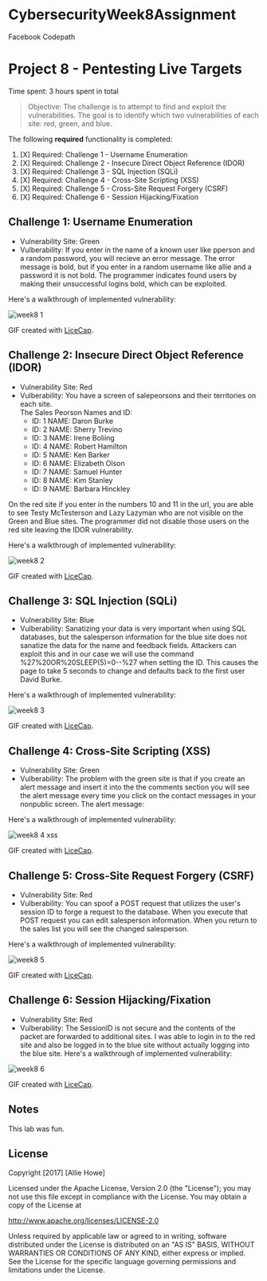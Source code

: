 # CybersecurityWeek8Assignment
Facebook Codepath

# Project 8 - Pentesting Live Targets

Time spent: 3 hours spent in total

> Objective: The challenge is to attempt to find and exploit the vulnerabilities. The goal is to identify which two vulnerabilities of each site: red, green, and blue.

The following **required** functionality is completed:

1. [X]  Required: Challenge 1 - Username Enumeration
1. [X]  Required: Challenge 2 - Insecure Direct Object Reference (IDOR)
1. [X]  Required: Challenge 3 - SQL Injection (SQLi)
1. [X]  Required: Challenge 4 - Cross-Site Scripting (XSS)
1. [X]  Required: Challenge 5 - Cross-Site Request Forgery (CSRF)
1. [X]  Required: Challenge 6 - Session Hijacking/Fixation


## Challenge 1: Username Enumeration
- Vulnerability Site: Green
- Vulberability: If you enter in the name of a known user like pperson and a random password,  you will recieve an error message.  The error message is bold, but if you enter in a random username like allie and a password it is not bold.  The programmer indicates found users by making their unsuccessful logins bold, which can be exploited.

Here's a walkthrough of implemented vulnerability:

![week8 1](https://user-images.githubusercontent.com/10890766/32146536-71b63dfe-bcaf-11e7-93f7-c8063c7c7cd8.gif)

GIF created with [LiceCap](http://www.cockos.com/licecap/).


## Challenge 2: Insecure Direct Object Reference (IDOR)
- Vulnerability Site: Red
- Vulberability: You have a screen of salepeorsons and their territories on each site.  
The Sales Peorson Names and ID:
  - ID: 1 NAME: Daron Burke
  - ID: 2 NAME: Sherry Trevino
  - ID: 3 NAME: Irene Boliing
  - ID: 4 NAME: Robert Hamilton
  - ID: 5 NAME: Ken Barker
  - ID: 6 NAME: Elizabeth Olson
  - ID: 7 NAME: Samuel Hunter
  - ID: 8 NAME: Kim Stanley
  - ID: 9 NAME: Barbara Hinckley

On the red site if you enter in the numbers 10 and 11 in the url, you are able to see Testy McTesterson and Lazy Lazyman who are not visible on the Green and Blue sites.  The programmer did not disable those users on the red site leaving the IDOR vulnerability.

Here's a walkthrough of implemented vulnerability:

![week8 2](https://user-images.githubusercontent.com/10890766/32146537-73377a44-bcaf-11e7-955d-b2937b2cc7af.gif)

GIF created with [LiceCap](http://www.cockos.com/licecap/).


## Challenge 3: SQL Injection (SQLi)
- Vulnerability Site: Blue
- Vulberability: Sanatizing your data is very important when using SQL databases, but the salesperson information for the blue site does not sanatize the data for the name and feedback fields.  Attackers can exploit this and in our case we will use the command %27%20OR%20SLEEP(5)=0--%27 when setting the ID.
    This causes the page to take 5 seconds to change and defaults back to the first user David Burke.

Here's a walkthrough of implemented vulnerability:

![week8 3](https://user-images.githubusercontent.com/10890766/32146538-77d04946-bcaf-11e7-9f7b-611107f16b27.gif)

GIF created with [LiceCap](http://www.cockos.com/licecap/).


## Challenge 4: Cross-Site Scripting (XSS)
- Vulnerability Site: Green
- Vulberability: The problem with the green site is that if you create an alert message and insert it into the the comments section you will see the alert message every time you click on the contact messages in your nonpublic screen.
The alert message: <script>alert('found the xss exploit');</script>

Here's a walkthrough of implemented vulnerability:

![week8 4 xss](https://user-images.githubusercontent.com/10890766/32146541-7c074b68-bcaf-11e7-9b28-d98180054dfc.gif)

GIF created with [LiceCap](http://www.cockos.com/licecap/).


## Challenge 5: Cross-Site Request Forgery (CSRF)
- Vulnerability Site: Red
- Vulberability: You can spoof a POST request that utilizes the user's session ID to forge a request to the database.  When you execute that POST request you can edit salesperson information. When you return to the sales list you will see the changed salesperson.

Here's a walkthrough of implemented vulnerability:

![week8 5](https://user-images.githubusercontent.com/10890766/32146544-7f277f52-bcaf-11e7-9e83-d4c9d7eb5b41.gif)

GIF created with [LiceCap](http://www.cockos.com/licecap/).

## Challenge 6: Session Hijacking/Fixation
- Vulnerability Site: Red
- Vulberability: The SessionID is not secure and the contents of the packet are forwarded to additional sites.  I was able to login in to the red site and also be logged in to the blue site without actually logging into the blue site.
Here's a walkthrough of implemented vulnerability:

![week8 6](https://user-images.githubusercontent.com/10890766/32146546-80d7cc44-bcaf-11e7-88d8-d4440af42526.gif)

GIF created with [LiceCap](http://www.cockos.com/licecap/).

## Notes
This lab was fun.

## License

Copyright [2017] [Allie Howe]

Licensed under the Apache License, Version 2.0 (the "License");
you may not use this file except in compliance with the License.
You may obtain a copy of the License at

http://www.apache.org/licenses/LICENSE-2.0

Unless required by applicable law or agreed to in writing, software
distributed under the License is distributed on an "AS IS" BASIS,
WITHOUT WARRANTIES OR CONDITIONS OF ANY KIND, either express or implied.
See the License for the specific language governing permissions and
limitations under the License.






